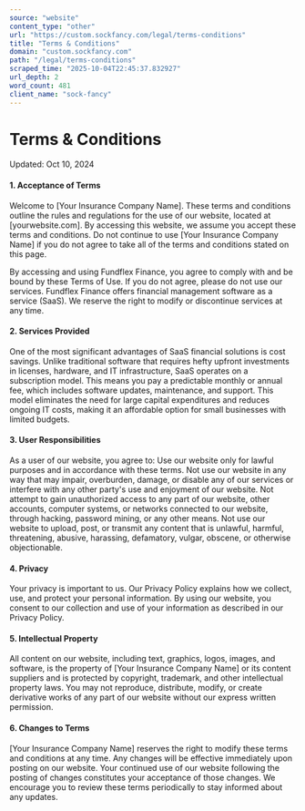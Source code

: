 ```yaml
---
source: "website"
content_type: "other"
url: "https://custom.sockfancy.com/legal/terms-conditions"
title: "Terms & Conditions"
domain: "custom.sockfancy.com"
path: "/legal/terms-conditions"
scraped_time: "2025-10-04T22:45:37.832927"
url_depth: 2
word_count: 481
client_name: "sock-fancy"
---
```


# Terms & Conditions

Updated: Oct 10, 2024

#### 1. Acceptance of Terms

Welcome to [Your Insurance Company Name]. These terms and conditions outline the rules and regulations for the use of our website, located at [yourwebsite.com]. By accessing this website, we assume you accept these terms and conditions. Do not continue to use [Your Insurance Company Name] if you do not agree to take all of the terms and conditions stated on this page.

By accessing and using Fundflex Finance, you agree to comply with and be bound by these Terms of Use. If you do not agree, please do not use our services. Fundflex Finance offers financial management software as a service (SaaS). We reserve the right to modify or discontinue services at any time.

#### 2. Services Provided

One of the most significant advantages of SaaS financial solutions is cost savings. Unlike traditional software that requires hefty upfront investments in licenses, hardware, and IT infrastructure, SaaS operates on a subscription model. This means you pay a predictable monthly or annual fee, which includes software updates, maintenance, and support. This model eliminates the need for large capital expenditures and reduces ongoing IT costs, making it an affordable option for small businesses with limited budgets.

#### 3. User Responsibilities

As a user of our website, you agree to: Use our website only for lawful purposes and in accordance with these terms. Not use our website in any way that may impair, overburden, damage, or disable any of our services or interfere with any other party's use and enjoyment of our website. Not attempt to gain unauthorized access to any part of our website, other accounts, computer systems, or networks connected to our website, through hacking, password mining, or any other means. Not use our website to upload, post, or transmit any content that is unlawful, harmful, threatening, abusive, harassing, defamatory, vulgar, obscene, or otherwise objectionable.

#### 4. Privacy

Your privacy is important to us. Our Privacy Policy explains how we collect, use, and protect your personal information. By using our website, you consent to our collection and use of your information as described in our Privacy Policy.

#### 5. Intellectual Property

All content on our website, including text, graphics, logos, images, and software, is the property of [Your Insurance Company Name] or its content suppliers and is protected by copyright, trademark, and other intellectual property laws. You may not reproduce, distribute, modify, or create derivative works of any part of our website without our express written permission.

#### 6. Changes to Terms

[Your Insurance Company Name] reserves the right to modify these terms and conditions at any time. Any changes will be effective immediately upon posting on our website. Your continued use of our website following the posting of changes constitutes your acceptance of those changes. We encourage you to review these terms periodically to stay informed about any updates.